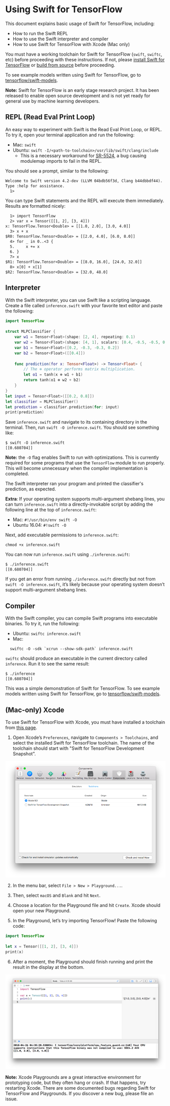 # Using Swift for TensorFlow

This document explains basic usage of Swift for TensorFlow, including:
* How to run the Swift REPL
* How to use the Swift interpreter and compiler
* How to use Swift for TensorFlow with Xcode (Mac only)

You must have a working toolchain for Swift for TensorFlow (`swift`, `swiftc`, etc) before proceeding with these instructions. If not, please [install Swift for TensorFlow](Installation.md) or [build from source](https://github.com/google/swift/blob/tensorflow/README.md) before proceeding.

To see example models written using Swift for TensorFlow, go to [tensorflow/swift-models](https://github.com/tensorflow/swift-models).

**Note:** Swift for TensorFlow is an early stage research project. It has been released to enable open source development and is not yet ready for general use by machine learning developers.

## REPL (Read Eval Print Loop)

An easy way to experiment with Swift is the Read Eval Print Loop, or REPL. To try it, open your terminal application and run the following:

* Mac: `swift`
* Ubuntu: `swift -I/<path-to-toolchain>/usr/lib/swift/clang/include`
  * This is a necessary workaround for [SR-5524](https://bugs.swift.org/browse/SR-5524), a bug causing modulemap imports to fail in the REPL.

You should see a prompt, similar to the following:

```
Welcome to Swift version 4.2-dev (LLVM 04bdb56f3d, Clang b44dbbdf44). Type :help for assistance.
  1>
```

You can type Swift statements and the REPL will execute them immediately. Results are formatted nicely:

```
  1> import TensorFlow
  2> var x = Tensor([[1, 2], [3, 4]])
x: TensorFlow.Tensor<Double> = [[1.0, 2.0], [3.0, 4.0]]
  3> x + x
$R0: TensorFlow.Tensor<Double> = [[2.0, 4.0], [6.0, 8.0]]
  4> for _ in 0..<3 {
  5.     x += x
  6. }
  7> x
$R1: TensorFlow.Tensor<Double> = [[8.0, 16.0], [24.0, 32.0]]
  8> x[0] + x[1]
$R2: TensorFlow.Tensor<Double> = [32.0, 48.0]
```

## Interpreter

With the Swift interpreter, you can use Swift like a scripting language. Create a file called `inference.swift` with your favorite text editor and paste the following:

```swift
import TensorFlow

struct MLPClassifier {
    var w1 = Tensor<Float>(shape: [2, 4], repeating: 0.1)
    var w2 = Tensor<Float>(shape: [4, 1], scalars: [0.4, -0.5, -0.5, 0.4])
    var b1 = Tensor<Float>([0.2, -0.3, -0.3, 0.2])
    var b2 = Tensor<Float>([[0.4]])

    func prediction(for x: Tensor<Float>) -> Tensor<Float> {
        // The ⊗ operator performs matrix multiplication.
        let o1 = tanh(x ⊗ w1 + b1)
        return tanh(o1 ⊗ w2 + b2)
    }
}
let input = Tensor<Float>([[0.2, 0.8]])
let classifier = MLPClassifier()
let prediction = classifier.prediction(for: input)
print(prediction)
```

Save `inference.swift` and navigate to its containing directory in the terminal. Then, run `swift -O inference.swift`. You should see something like:

```
$ swift -O inference.swift
[[0.680704]]
```

**Note:** the `-O` flag enables Swift to run with optimizations. This is currently required for some programs that use the `TensorFlow` module to run properly.  This will become unnecessary when the compiler implementation is completed.

The Swift interpreter ran your program and printed the classifier's prediction, as expected.

**Extra**: If your operating system supports multi-argument shebang lines, you can turn `inference.swift` into a directly-invokable script by adding the following line at the top of `inference.swift`:

* Mac: `#!/usr/bin/env swift -O`
* Ubuntu 16.04: `#!swift -O`

Next, add executable permissions to `inference.swift`:

    chmod +x inference.swift

You can now run `inference.swift` using `./inference.swift`:

    $ ./inference.swift
    [[0.680704]]

If you get an error from running `./inference.swift` directly but not from `swift -O inference.swift`, it’s likely because your operating system doesn’t support multi-argument shebang lines.

## Compiler

With the Swift compiler, you can compile Swift programs into executable binaries. To try it, run the following:
* Ubuntu: `swiftc inference.swift`
* Mac:
```
  swiftc -O -sdk `xcrun --show-sdk-path` inference.swift
```

`swiftc` should produce an executable in the current directory called `inference`. Run it to see the same result:

```
$ ./inference
[[0.680704]]
```

This was a simple demonstration of Swift for TensorFlow. To see example models written using Swift for TensorFlow, go to [tensorflow/swift-models](https://github.com/tensorflow/swift-models).

## (Mac-only) Xcode

To use Swift for TensorFlow with Xcode, you must have installed a toolchain from [this page](Installation.md).

1. Open Xcode’s `Preferences`, navigate to `Components > Toolchains`, and select the installed Swift for TensorFlow toolchain. The name of the toolchain should start with "Swift for TensorFlow Development Snapshot".

<p align="center">
  <img src="docs/images/Installation-XcodePreferences.png?raw=true" alt="Select toolchain in Xcode preferences."/>
</p>

2. In the menu bar, select `File > New > Playground...`.

3. Then, select `macOS` and `Blank` and hit `Next`.

4. Choose a location for the Playground file and hit `Create`. Xcode should open your new Playground.

5. In the Playground, let’s try importing TensorFlow! Paste the following code:

```swift
import TensorFlow

let x = Tensor([[1, 2], [3, 4]])
print(x)
```

6. After a moment, the Playground should finish running and print the result in the display at the bottom.

<p align="center">
  <img src="docs/images/Usage-Playground.png?raw=true" alt="Playground running Swift for TensorFlow."/>
</p>

**Note:** Xcode Playgrounds are a great interactive environment for prototyping code, but they often hang or crash. If that happens, try restarting Xcode. There are some documented bugs regarding Swift for TensorFlow and Playgrounds. If you discover a new bug, please file an issue.
